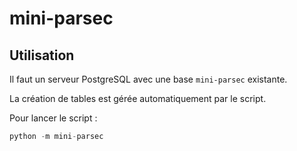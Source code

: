 # mini-parsec

## Utilisation

Il faut un serveur PostgreSQL avec une base `mini-parsec` existante.

La création de tables est gérée automatiquement par le script.

Pour lancer le script :

```Python
python -m mini-parsec
```
